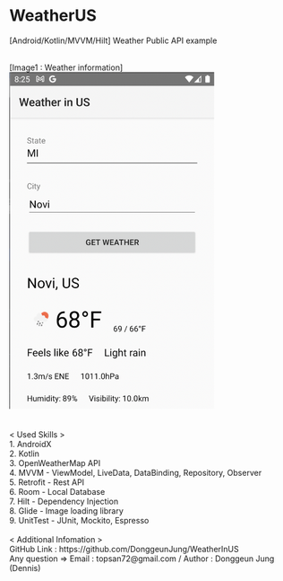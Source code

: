 # WeatherUS
 [Android/Kotlin/MVVM/Hilt] Weather Public API example

<br>
[Image1 : Weather information]
<br>
<div>
<img src="https://github.com/DonggeunJung/WeatherUS/blob/main/WeatherUS_Capture.png?raw=true width="360px" height="600px"></img>
</div>
<br>
<br>
< Used Skills ><br>
1. AndroidX<br>
2. Kotlin<br>
3. OpenWeatherMap API<br>
4. MVVM - ViewModel, LiveData, DataBinding, Repository, Observer<br>
5. Retrofit - Rest API<br>
6. Room - Local Database<br>
7. Hilt - Dependency Injection<br>
8. Glide - Image loading library<br>
9. UnitTest - JUnit, Mockito, Espresso
<br>
<br>
< Additional Infomation >
<br>
GitHub Link : https://github.com/DonggeunJung/WeatherInUS
<br>
Any question => Email : topsan72@gmail.com / Author : Donggeun Jung (Dennis)

